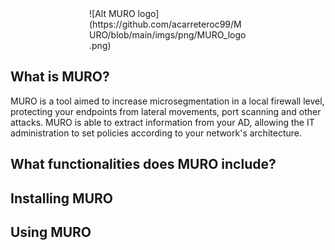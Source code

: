 <div style="margin-left:auto ; margin-right:auto ; height:50% ; width:50%">
![Alt MURO logo](https://github.com/acarreteroc99/MURO/blob/main/imgs/png/MURO_logo.png)
</div>

## What is MURO?

MURO is a tool aimed to increase microsegmentation in a local firewall level, protecting your endpoints from lateral movements, port scanning and other attacks. MURO is able to extract information from your AD, allowing the IT administration to set policies according to your network's architecture. 

## What functionalities does MURO include?

## Installing MURO

## Using MURO
